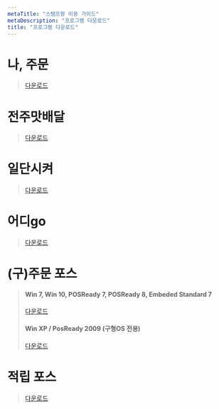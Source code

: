 ```yaml
---
metaTitle: "스탬프팡 이용 가이드"
metaDescription: "프로그램 다운로드"
title: "프로그램 다운로드"
---
```


# 나, 주문
> [다운로드](https://stampang.com/download/StampangOrder2_order.exe)

# 전주맛배달
> [다운로드](https://stampang.com/download/StampangOrder2_jeonju.exe)

# 일단시켜
> [다운로드](https://stampang.com/download/StampangOrder2_gangwon.exe)

# 어디go
> [다운로드](https://stampang.com/download/StampangOrder2_busan.exe)

# (구)주문 포스
> #### Win 7, Win 10, POSReady 7, POSReady 8, Embeded Standard 7
> [다운로드](https://stampang.com/download/update/StampangOrder_22.exe)
> #### Win XP / PosReady 2009 (구형OS 전용) 
> [다운로드](https://stampang.com/download/update/StampangOrderX_22.exe)

# 적립 포스
> [다운로드](https://ceo.stampang.com/static/download/StampangPos.exe)
